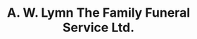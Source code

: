 ---
title: "A. W. Lymn The Family Funeral Service Ltd."
url: /derby/a-w-lymn-the-family-funeral-service-ltd-osmaston-park-road/
shop: Bestattungen
---